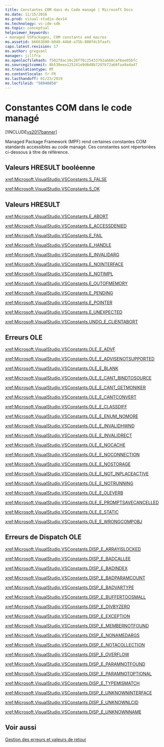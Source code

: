 ```yaml
---
title: Constantes COM dans du Code managé | Microsoft Docs
ms.date: 11/15/2016
ms.prod: visual-studio-dev14
ms.technology: vs-ide-sdk
ms.topic: conceptual
helpviewer_keywords:
- managed VSPackages, COM constants and macros
ms.assetid: b6663608-b049-44b0-a75b-080fdc5faafc
caps.latest.revision: 17
ms.author: gregvanl
manager: jillfra
ms.openlocfilehash: f502f8ac10c28ff8c25433792ab60caf6ee05bfc
ms.sourcegitcommit: 8b538eea125241e9d6d8b7297b72a66faa9a4a47
ms.translationtype: MT
ms.contentlocale: fr-FR
ms.lasthandoff: 01/23/2019
ms.locfileid: "58948858"
---
```

# <a name="com-constants-in-managed-code"></a>Constantes COM dans le code managé
[!INCLUDE[vs2017banner](../includes/vs2017banner.md)]

Managed Package Framework (MPF) rend certaines constantes COM standards accessibles au code managé. Ces constantes sont répertoriées ci-dessous à titre de référence.  
  
## <a name="boolean-hresult-values"></a>Valeurs HRESULT booléenne  
 <xref:Microsoft.VisualStudio.VSConstants.S_FALSE>  
  
 <xref:Microsoft.VisualStudio.VSConstants.S_OK>  
  
## <a name="hresult-values"></a>Valeurs HRESULT  
 <xref:Microsoft.VisualStudio.VSConstants.E_ABORT>  
  
 <xref:Microsoft.VisualStudio.VSConstants.E_ACCESSDENIED>  
  
 <xref:Microsoft.VisualStudio.VSConstants.E_FAIL>  
  
 <xref:Microsoft.VisualStudio.VSConstants.E_HANDLE>  
  
 <xref:Microsoft.VisualStudio.VSConstants.E_INVALIDARG>  
  
 <xref:Microsoft.VisualStudio.VSConstants.E_NOINTERFACE>  
  
 <xref:Microsoft.VisualStudio.VSConstants.E_NOTIMPL>  
  
 <xref:Microsoft.VisualStudio.VSConstants.E_OUTOFMEMORY>  
  
 <xref:Microsoft.VisualStudio.VSConstants.E_PENDING>  
  
 <xref:Microsoft.VisualStudio.VSConstants.E_POINTER>  
  
 <xref:Microsoft.VisualStudio.VSConstants.E_UNEXPECTED>  
  
 <xref:Microsoft.VisualStudio.VSConstants.UNDO_E_CLIENTABORT>  
  
## <a name="ole-errors"></a>Erreurs OLE  
 <xref:Microsoft.VisualStudio.VSConstants.OLE_E_ADVF>  
  
 <xref:Microsoft.VisualStudio.VSConstants.OLE_E_ADVISENOTSUPPORTED>  
  
 <xref:Microsoft.VisualStudio.VSConstants.OLE_E_BLANK>  
  
 <xref:Microsoft.VisualStudio.VSConstants.OLE_E_CANT_BINDTOSOURCE>  
  
 <xref:Microsoft.VisualStudio.VSConstants.OLE_E_CANT_GETMONIKER>  
  
 <xref:Microsoft.VisualStudio.VSConstants.OLE_E_CANTCONVERT>  
  
 <xref:Microsoft.VisualStudio.VSConstants.OLE_E_CLASSDIFF>  
  
 <xref:Microsoft.VisualStudio.VSConstants.OLE_E_ENUM_NOMORE>  
  
 <xref:Microsoft.VisualStudio.VSConstants.OLE_E_INVALIDHWND>  
  
 <xref:Microsoft.VisualStudio.VSConstants.OLE_E_INVALIDRECT>  
  
 <xref:Microsoft.VisualStudio.VSConstants.OLE_E_NOCACHE>  
  
 <xref:Microsoft.VisualStudio.VSConstants.OLE_E_NOCONNECTION>  
  
 <xref:Microsoft.VisualStudio.VSConstants.OLE_E_NOSTORAGE>  
  
 <xref:Microsoft.VisualStudio.VSConstants.OLE_E_NOT_INPLACEACTIVE>  
  
 <xref:Microsoft.VisualStudio.VSConstants.OLE_E_NOTRUNNING>  
  
 <xref:Microsoft.VisualStudio.VSConstants.OLE_E_OLEVERB>  
  
 <xref:Microsoft.VisualStudio.VSConstants.OLE_E_PROMPTSAVECANCELLED>  
  
 <xref:Microsoft.VisualStudio.VSConstants.OLE_E_STATIC>  
  
 <xref:Microsoft.VisualStudio.VSConstants.OLE_E_WRONGCOMPOBJ>  
  
## <a name="ole-dispatch-errors"></a>Erreurs de Dispatch OLE  
 <xref:Microsoft.VisualStudio.VSConstants.DISP_E_ARRAYISLOCKED>  
  
 <xref:Microsoft.VisualStudio.VSConstants.DISP_E_BADCALLEE>  
  
 <xref:Microsoft.VisualStudio.VSConstants.DISP_E_BADINDEX>  
  
 <xref:Microsoft.VisualStudio.VSConstants.DISP_E_BADPARAMCOUNT>  
  
 <xref:Microsoft.VisualStudio.VSConstants.DISP_E_BADVARTYPE>  
  
 <xref:Microsoft.VisualStudio.VSConstants.DISP_E_BUFFERTOOSMALL>  
  
 <xref:Microsoft.VisualStudio.VSConstants.DISP_E_DIVBYZERO>  
  
 <xref:Microsoft.VisualStudio.VSConstants.DISP_E_EXCEPTION>  
  
 <xref:Microsoft.VisualStudio.VSConstants.DISP_E_MEMBERNOTFOUND>  
  
 <xref:Microsoft.VisualStudio.VSConstants.DISP_E_NONAMEDARGS>  
  
 <xref:Microsoft.VisualStudio.VSConstants.DISP_E_NOTACOLLECTION>  
  
 <xref:Microsoft.VisualStudio.VSConstants.DISP_E_OVERFLOW>  
  
 <xref:Microsoft.VisualStudio.VSConstants.DISP_E_PARAMNOTFOUND>  
  
 <xref:Microsoft.VisualStudio.VSConstants.DISP_E_PARAMNOTOPTIONAL>  
  
 <xref:Microsoft.VisualStudio.VSConstants.DISP_E_TYPEMISMATCH>  
  
 <xref:Microsoft.VisualStudio.VSConstants.DISP_E_UNKNOWNINTERFACE>  
  
 <xref:Microsoft.VisualStudio.VSConstants.DISP_E_UNKNOWNLCID>  
  
 <xref:Microsoft.VisualStudio.VSConstants.DISP_E_UNKNOWNNAME>  
  
## <a name="see-also"></a>Voir aussi  
 [Gestion des erreurs et valeurs de retour](../extensibility/error-handling-and-return-values.md)
